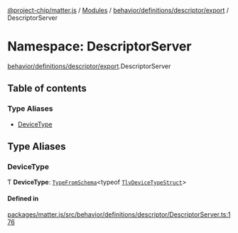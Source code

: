 [@project-chip/matter.js](../README.md) / [Modules](../modules.md) / [behavior/definitions/descriptor/export](behavior_definitions_descriptor_export.md) / DescriptorServer

# Namespace: DescriptorServer

[behavior/definitions/descriptor/export](behavior_definitions_descriptor_export.md).DescriptorServer

## Table of contents

### Type Aliases

- [DeviceType](behavior_definitions_descriptor_export.DescriptorServer.md#devicetype)

## Type Aliases

### DeviceType

Ƭ **DeviceType**: [`TypeFromSchema`](tlv_export.md#typefromschema)\<typeof [`TlvDeviceTypeStruct`](cluster_export.Descriptor.md#tlvdevicetypestruct)\>

#### Defined in

[packages/matter.js/src/behavior/definitions/descriptor/DescriptorServer.ts:176](https://github.com/project-chip/matter.js/blob/c0d55745d5279e16fdfaa7d2c564daa31e19c627/packages/matter.js/src/behavior/definitions/descriptor/DescriptorServer.ts#L176)
